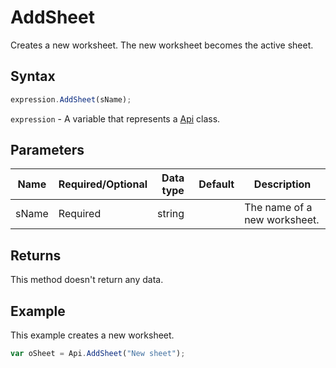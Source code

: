 # AddSheet

Creates a new worksheet. The new worksheet becomes the active sheet.

## Syntax

```javascript
expression.AddSheet(sName);
```

`expression` - A variable that represents a [Api](../Api.md) class.

## Parameters

| **Name** | **Required/Optional** | **Data type** | **Default** | **Description** |
| ------------- | ------------- | ------------- | ------------- | ------------- |
| sName | Required | string |  | The name of a new worksheet. |

## Returns

This method doesn't return any data.

## Example

This example creates a new worksheet.

```javascript
var oSheet = Api.AddSheet("New sheet");
```
